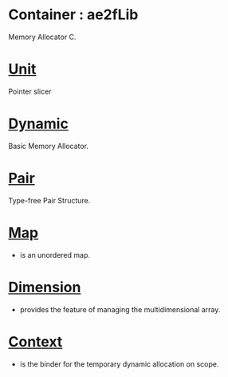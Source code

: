 # Container : ae2fLib
Memory Allocator C.

# [Unit](./Container/Unit.md)
Pointer slicer

# [Dynamic](./Container/Dynamic.md)
Basic Memory Allocator.

# [Pair](./Container/Pair.md)
Type-free Pair Structure.

# [Map](./Container/Map.md)
- is an unordered map.

# [Dimension](./Container/Dimension.md)
- provides the feature of managing the multidimensional array.

# [Context](./Container/Context.md)
- is the binder for the temporary dynamic allocation on scope.